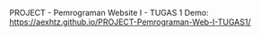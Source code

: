 PROJECT - Pemrograman Website I - TUGAS 1
Demo: https://aexhtz.github.io/PROJECT-Pemrograman-Web-I-TUGAS1/
